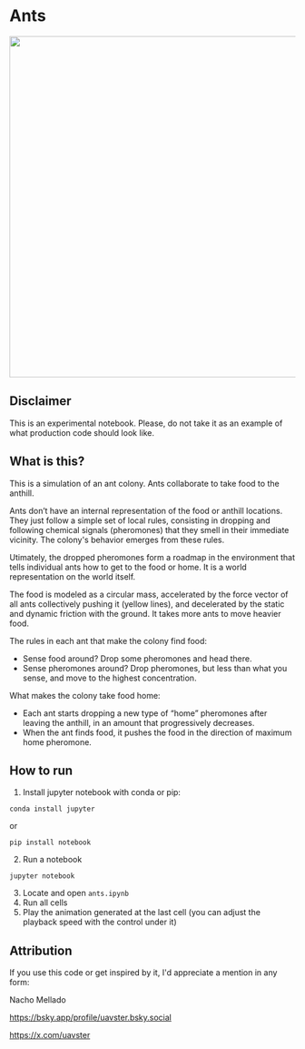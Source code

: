 # Ants

<img src="media/ants-example.gif" width="600" />

## Disclaimer

This is an experimental notebook. Please, do not take it as an example of what production code should look like.

## What is this?

This is a simulation of an ant colony. Ants collaborate to take food to the anthill.

Ants don’t have an internal representation of the food or anthill locations. They just follow a simple set of local rules, consisting in dropping and following chemical signals (pheromones) that they smell in their immediate vicinity. The colony's behavior emerges from these rules. 

Utimately, the dropped pheromones form a roadmap in the environment that tells individual ants how to get to the food or home. It is a world representation on the world itself.

The food is modeled as a circular mass, accelerated by the force vector of all ants collectively pushing it (yellow lines), and decelerated by the static and dynamic friction with the ground. It takes more ants to move heavier food.

The rules in each ant that make the colony find food:
* Sense food around? Drop some pheromones and head there.
* Sense pheromones around? Drop pheromones, but less than what you sense, and move to the highest concentration.

What makes the colony take food home:
* Each ant starts dropping a new type of “home” pheromones after leaving the anthill, in an amount that progressively decreases.
* When the ant finds food, it pushes the food in the direction of maximum home pheromone.

## How to run

1. Install jupyter notebook with conda or pip:
```
conda install jupyter
```
or
```
pip install notebook
```
2. Run a notebook
```
jupyter notebook
```
3. Locate and open `ants.ipynb`
4. Run all cells
5. Play the animation generated at the last cell (you can adjust the playback speed with the control under it)
   
## Attribution

If you use this code or get inspired by it, I'd appreciate a mention in any form:

Nacho Mellado

https://bsky.app/profile/uavster.bsky.social

https://x.com/uavster
